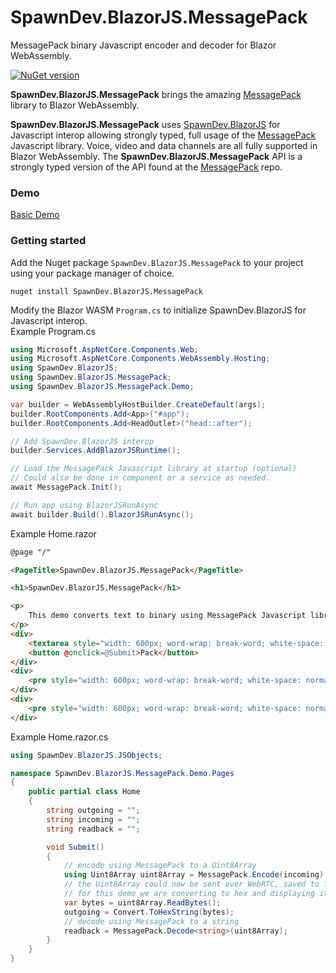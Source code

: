 # SpawnDev.BlazorJS.MessagePack
MessagePack binary Javascript encoder and decoder for Blazor WebAssembly.

[![NuGet version](https://badge.fury.io/nu/SpawnDev.BlazorJS.MessagePack.svg?label=SpawnDev.BlazorJS.MessagePack)](https://www.nuget.org/packages/SpawnDev.BlazorJS.MessagePack)

**SpawnDev.BlazorJS.MessagePack** brings the amazing [MessagePack](https://github.com/msgpack/msgpack-javascript) library to Blazor WebAssembly.

**SpawnDev.BlazorJS.MessagePack** uses [SpawnDev.BlazorJS](https://github.com/LostBeard/SpawnDev.BlazorJS) for Javascript interop allowing strongly typed, full usage of the [MessagePack](https://github.com/msgpack/msgpack-javascript) Javascript library. Voice, video and data channels are all fully supported in Blazor WebAssembly. The **SpawnDev.BlazorJS.MessagePack** API is a strongly typed version of the API found at the [MessagePack](https://github.com/msgpack/msgpack-javascript) repo. 

### Demo
[Basic Demo](https://lostbeard.github.io/SpawnDev.BlazorJS.MessagePack/)

### Getting started

Add the Nuget package `SpawnDev.BlazorJS.MessagePack` to your project using your package manager of choice.  
```nuget
nuget install SpawnDev.BlazorJS.MessagePack
```

Modify the Blazor WASM `Program.cs` to initialize SpawnDev.BlazorJS for Javascript interop.  
Example Program.cs   
```cs
using Microsoft.AspNetCore.Components.Web;
using Microsoft.AspNetCore.Components.WebAssembly.Hosting;
using SpawnDev.BlazorJS;
using SpawnDev.BlazorJS.MessagePack;
using SpawnDev.BlazorJS.MessagePack.Demo;

var builder = WebAssemblyHostBuilder.CreateDefault(args);
builder.RootComponents.Add<App>("#app");
builder.RootComponents.Add<HeadOutlet>("head::after");

// Add SpawnDev.BlazorJS interop
builder.Services.AddBlazorJSRuntime();

// Load the MessagePack Javascript library at startup (optional)
// Could also be done in component or a service as needed.
await MessagePack.Init();

// Run app using BlazorJSRunAsync
await builder.Build().BlazorJSRunAsync();
```


Example Home.razor  
```html
@page "/"

<PageTitle>SpawnDev.BlazorJS.MessagePack</PageTitle>

<h1>SpawnDev.BlazorJS.MessagePack</h1>

<p>
    This demo converts text to binary using MessagePack Javascript library and SpawnDev.BlazorJS.MessagePack
</p>
<div>
    <textarea style="width: 600px; word-wrap: break-word; white-space: normal;" @bind=@incoming></textarea>
    <button @onclick=@Submit>Pack</button>
</div>
<div>
    <pre style="width: 600px; word-wrap: break-word; white-space: normal;">@((MarkupString)outgoing)</pre>
</div>
<div>
    <pre style="width: 600px; word-wrap: break-word; white-space: normal;">@((MarkupString)readback)</pre>
</div>
```

Example Home.razor.cs
```cs
using SpawnDev.BlazorJS.JSObjects;

namespace SpawnDev.BlazorJS.MessagePack.Demo.Pages
{
    public partial class Home
    {
        string outgoing = "";
        string incoming = "";
        string readback = "";

        void Submit()
        {
            // encode using MessagePack to a Uint8Array
            using Uint8Array uint8Array = MessagePack.Encode(incoming);
            // the Uint8Array could now be sent over WebRTC, saved to file, etc.
            // for this demo we are converting to hex and displaying it
            var bytes = uint8Array.ReadBytes();
            outgoing = Convert.ToHexString(bytes);
            // decode using MessagePack to a string
            readback = MessagePack.Decode<string>(uint8Array);
        }
    }
}
```
